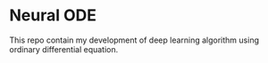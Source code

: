 # Neural ODE
This repo contain my development of deep learning algorithm using ordinary differential equation.
